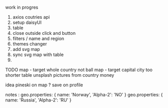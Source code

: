 work in progres


1. axios coutries api
2. setup daisyUI
3. table
5. close outside click and button
6. filters / name and region
7. themes changer
8. add svg map
9. sync svg map with table
10. 

TODO 
map - target whole country not ball
map - target capital city too
shorter table
unsplash pictures from country
money

idea 
pineski on map ? save on profile 


notes : 
geo.properties:
{ name: 'Norway', 'Alpha-2': 'NO' }
geo.properties:
{ name: 'Russia', 'Alpha-2': 'RU' }
